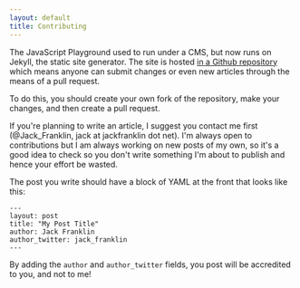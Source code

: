 ```yaml
---
layout: default
title: Contributing
---
```


The JavaScript Playground used to run under a CMS, but now runs on Jekyll, the static site generator. The site is hosted [in a Github repository](https://github.com/jackfranklin/javascriptplayground.com) which means anyone can submit changes or even new articles through the means of a pull request.

To do this, you should create your own fork of the repository, make your changes, and then create a pull request.

If you're planning to write an article, I suggest you contact me first (@Jack_Franklin, jack at jackfranklin dot net). I'm always open to contributions but I am always working on new posts of my own, so it's a good idea to check so you don't write something I'm about to publish and hence your effort be wasted.

The post you write should have a block of YAML at the front that looks like this:

    ---
    layout: post
    title: "My Post Title"
    author: Jack Franklin
    author_twitter: jack_franklin
    ---
  
By adding the `author` and `author_twitter` fields, you post will be accredited to you, and not to me!
  

